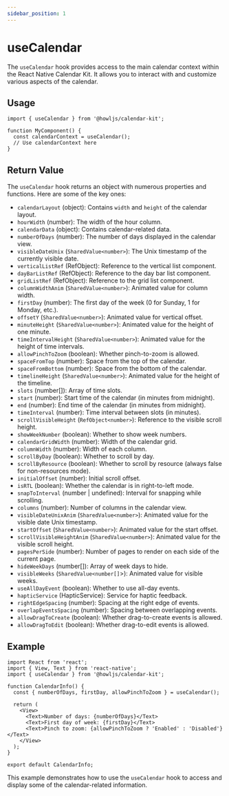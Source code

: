 ```yaml
---
sidebar_position: 1
---
```


# useCalendar

The `useCalendar` hook provides access to the main calendar context within the React Native Calendar Kit. It allows you to interact with and customize various aspects of the calendar.

## Usage

```tsx
import { useCalendar } from '@howljs/calendar-kit';

function MyComponent() {
  const calendarContext = useCalendar();
  // Use calendarContext here
}
```

## Return Value

The `useCalendar` hook returns an object with numerous properties and functions. Here are some of the key ones:

- `calendarLayout` (object): Contains `width` and `height` of the calendar layout.
- `hourWidth` (number): The width of the hour column.
- `calendarData` (object): Contains calendar-related data.
- `numberOfDays` (number): The number of days displayed in the calendar view.
- `visibleDateUnix` (`SharedValue<number>`): The Unix timestamp of the currently visible date.
- `verticalListRef` (RefObject): Reference to the vertical list component.
- `dayBarListRef` (RefObject): Reference to the day bar list component.
- `gridListRef` (RefObject): Reference to the grid list component.
- `columnWidthAnim` (`SharedValue<number>`): Animated value for column width.
- `firstDay` (number): The first day of the week (0 for Sunday, 1 for Monday, etc.).
- `offsetY` (`SharedValue<number>`): Animated value for vertical offset.
- `minuteHeight` (`SharedValue<number>`): Animated value for the height of one minute.
- `timeIntervalHeight` (`SharedValue<number>`): Animated value for the height of time intervals.
- `allowPinchToZoom` (boolean): Whether pinch-to-zoom is allowed.
- `spaceFromTop` (number): Space from the top of the calendar.
- `spaceFromBottom` (number): Space from the bottom of the calendar.
- `timelineHeight` (`SharedValue<number>`): Animated value for the height of the timeline.
- `slots` (number[]): Array of time slots.
- `start` (number): Start time of the calendar (in minutes from midnight).
- `end` (number): End time of the calendar (in minutes from midnight).
- `timeInterval` (number): Time interval between slots (in minutes).
- `scrollVisibleHeight` (`RefObject<number>`): Reference to the visible scroll height.
- `showWeekNumber` (boolean): Whether to show week numbers.
- `calendarGridWidth` (number): Width of the calendar grid.
- `columnWidth` (number): Width of each column.
- `scrollByDay` (boolean): Whether to scroll by day.
- `scrollByResource` (boolean): Whether to scroll by resource (always false for non-resources mode).
- `initialOffset` (number): Initial scroll offset.
- `isRTL` (boolean): Whether the calendar is in right-to-left mode.
- `snapToInterval` (number | undefined): Interval for snapping while scrolling.
- `columns` (number): Number of columns in the calendar view.
- `visibleDateUnixAnim` (`SharedValue<number>`): Animated value for the visible date Unix timestamp.
- `startOffset` (`SharedValue<number>`): Animated value for the start offset.
- `scrollVisibleHeightAnim` (`SharedValue<number>`): Animated value for the visible scroll height.
- `pagesPerSide` (number): Number of pages to render on each side of the current page.
- `hideWeekDays` (number[]): Array of week days to hide.
- `visibleWeeks` (`SharedValue<number[]`>): Animated value for visible weeks.
- `useAllDayEvent` (boolean): Whether to use all-day events.
- `hapticService` (HapticService): Service for haptic feedback.
- `rightEdgeSpacing` (number): Spacing at the right edge of events.
- `overlapEventsSpacing` (number): Spacing between overlapping events.
- `allowDragToCreate` (boolean): Whether drag-to-create events is allowed.
- `allowDragToEdit` (boolean): Whether drag-to-edit events is allowed.

## Example

```tsx
import React from 'react';
import { View, Text } from 'react-native';
import { useCalendar } from '@howljs/calendar-kit';

function CalendarInfo() {
  const { numberOfDays, firstDay, allowPinchToZoom } = useCalendar();

  return (
    <View>
      <Text>Number of days: {numberOfDays}</Text>
      <Text>First day of week: {firstDay}</Text>
      <Text>Pinch to zoom: {allowPinchToZoom ? 'Enabled' : 'Disabled'}</Text>
    </View>
  );
}

export default CalendarInfo;
```

This example demonstrates how to use the `useCalendar` hook to access and display some of the calendar-related information.
